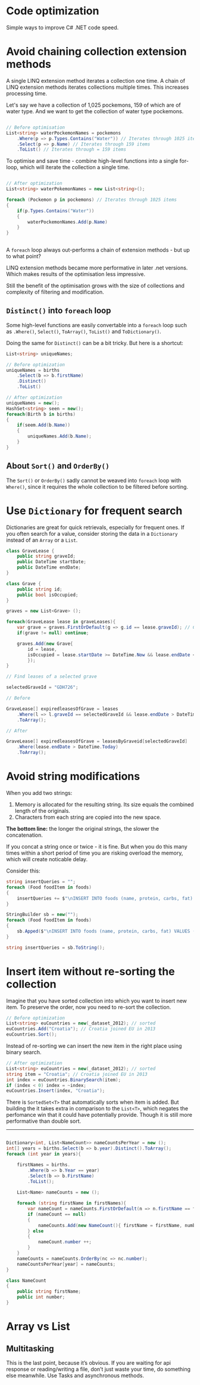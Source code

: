 # Code optimization

Simple ways to improve C# .NET code speed.

# Avoid chaining collection extension methods

A single LINQ extension method iterates a collection one time. A chain of LINQ extension methods iterates collections multiple times. This increases processing time. 

Let's say we have a collection of  1,025 pockemons, 159 of which are of water type. And we want to get the collection of water type pockemons.

```c#

// Before optimisation
List<string> waterPockemonNames = pockemons
    .Where(p => p.Types.Contains("Water")) // Iterates through 1025 items
    .Select(p => p.Name) // Iterates through 159 items
    .ToList() // Iterates through = 159 items

```
To optimise and save time - combine high-level functions into a single for-loop, which will iterate the collection a single time.

```c#

// After optimization
List<string> waterPokemonNames = new List<string>();

foreach (Pockemon p in pockemons) // Iterates through 1025 items
{
    if(p.Types.Contains("Water"))
    {
        waterPockemonNames.Add(p.Name)
    }
}
    
```

A `foreach` loop always out-performs a chain of extension methods - but up to what point?

LINQ extension methods became more performative in later .net versions. Which makes results of the optimisation less impressive.  

Still the benefit of the optimisation grows with the size of collections and complexity of filtering and modification.

## `Distinct()` into `foreach` loop 

Some high-level functions are easily convertable into a `foreach` loop such as `.Where()`, `Select()`, `ToArray()`, `ToList()` and `ToDictionary()`.

Doing the same for `Distinct()` can be a bit tricky. But here is a shortcut:

```c#
List<string> uniqueNames;

// Before optimization
uniqueNames = births
    .Select(b => b.firstName)
    .Distinct()
    .ToList()

// After optimization
uniqueNames = new();
HashSet<string> seen = new();
foreach(Birth b in births)
{
    if(seem.Add(b.Name))
    {
        uniqueNames.Add(b.Name);
    }    
}
```

## About `Sort()` and `OrderBy()`

The `Sort()` or `OrderBy()` sadly cannot be weaved into `foreach` loop with `Where()`, since it requires the whole collection to be filtered before sorting.

# Use `Dictionary` for frequent search

Dictionaries are great for quick retrievals, especially for frequent ones. If you often search for a value, consider storing the data in a `Dictionary` instead of an `Array` or a `List`.

```c#
class GraveLease {
    public string graveId; 
    public DateTime startDate;
    public DateTime endDate;
} 

class Grave {
    public string id;
    public bool isOccupied;
}

graves = new List<Grave> ();

foreach(GraveLease lease in graveLeases){
    var grave = graves.FirstOrDefault(g => g.id == lease.graveId); // Can be optimised
    if(grave != null) continue;

    graves.Add(new Grave{ 
        id = lease,
        isOccupied = lease.startDate >= DateTime.Now && lease.endDate <= DateTime.Now,
        });
}

```


```c#
// Find leases of a selected grave

selectedGraveId = "GDH726";

// Before

GraveLease[] expiredleasesOfGrave = leases
    .Where(l => l.graveId == selectedGraveId && lease.endDate > DateTime.Today)
    .ToArray();

// After

GraveLease[] expiredleasesOfGrave = leasesByGraveid[selectedGraveId]
    .Where(lease.endDate > DateTime.Today)
    .ToArray();
```

# Avoid string modifications

When you add two strings:

1. Memory is allocated for the resulting string. Its size equals the combined length of the originals. 
2. Characters from each string are copied into the new space.

**The bottom line:** the longer the original strings, the slower the concatenation.

If you concat a string once or twice - it is fine. But when you do this many times within a short period of time you are risking overload the memory, which will create noticable delay.

Consider this:

```c#
string insertQueries = "";
foreach (Food foodItem in foods)
{
    insertQueries += $"\nINSERT INTO foods (name, protein, carbs, fat) VALUES ('{foodItem.name}', {foodItem.protein}, {foodItem.carbs}, {foodItem.fat});"
}
```
```c#
StringBuilder sb = new("");
foreach (Food foodItem in foods)
{
    sb.Apped($"\nINSERT INTO foods (name, protein, carbs, fat) VALUES ('{foodItem.name}', {foodItem.protein}, {foodItem.carbs}, {foodItem.fat});");
}

string insertQueries = sb.ToString();
```

# Insert item without re-sorting the collection

Imagine that you have sorted collection into which you want to insert new item. To preserve the order, now you need to re-sort the collection.

```c#
// Before optimization
List<string> euCountries = new(_dataset_2012); // sorted
euCountries.Add("Croatia"); // Croatia joined EU in 2013
euCountries.Sort();
```

Instead of re-sorting we can insert the new item in the right place using binary search.

```c#
// After optimization
List<string> euCountries = new(_dataset_2012); // sorted
string item = "Croatia"; // Croatia joined EU in 2013
int index = euCountries.BinarySearch(item);
if (index < 0) index = ~index;
euCountries.Insert(index, "Croatia");
```

There is `SortedSet<T>` that automatically sorts when item is added. But building the it takes extra in comparison to the `List<T>`, which negates the perfomance win that it could have potentially provide. Though it is still more performative than double sort.

---

```c#

Dictionary<int, List<NameCount>> nameCountsPerYear = new ();
int[] years = births.Select(b => b.year).Distinct().ToArray();
foreach (int year in years){

    firstNames = births.
        .Where(b => b.Year == year)
        .Select(b => b.FirstName)
        .ToList();
    
    List<Name> nameCounts = new ();

    foreach (string firstName in firstNames){
        var nameCount = nameCounts.FirstOrDefault(n => n.firstName == firstName);
        if (nameCount == null)
        {
            nameCounts.Add(new NameCount(){ firstName = firstName, number = 1 })
        } else
        {
            nameCount.number ++;
        }
    }
    nameCounts = nameCounts.OrderBy(nc => nc.number);
    nameCountsPerYear[year] = nameCounts;
}

class NameCount 
{
    public string firstName;
    public int number;
}

```

# Array vs List


## Multitasking

This is the last point, because it’s obvious. If you are waiting for api response or reading/writing a file, don’t just waste your time, do something else meanwhile. Use Tasks and asynchronous methods.